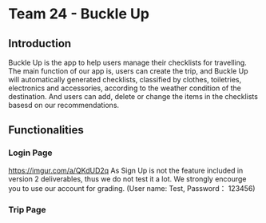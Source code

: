 # Team 24 - Buckle Up

## Introduction
Buckle Up is the app to help users manage their checklists for travelling. The main function of our app is, users can create the trip, and Buckle Up will automatically generated checklists, classified by clothes, toiletries, electronics and accessories, according to the weather condition of the destination. And users can add, delete or change the items in the checklists basesd on our recommendations.

## Functionalities
### Login Page
https://imgur.com/a/QKdUD2q
As Sign Up is not the feature included in version 2 deliverables, thus we do not test it a lot. We strongly encourge you to use our account for grading. (User name: Test, Password： 123456)

### Trip Page

